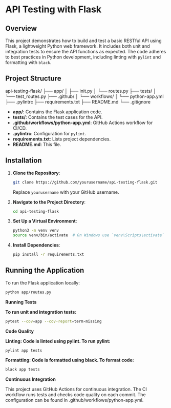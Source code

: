 # API Testing with Flask

## Overview

This project demonstrates how to build and test a basic RESTful API using Flask, a lightweight Python web framework. It includes both unit and integration tests to ensure the API functions as expected. The code adheres to best practices in Python development, including linting with `pylint` and formatting with `black`.

## Project Structure

api-testing-flask/
├── app/
│ ├── init.py
│ └── routes.py
├── tests/
│ └── test_routes.py
├── .github/
│ └── workflows/
│ └── python-app.yml
├── .pylintrc
├── requirements.txt
├── README.md
└── .gitignore


- **app/**: Contains the Flask application code.
- **tests/**: Contains the test cases for the API.
- **.github/workflows/python-app.yml**: GitHub Actions workflow for CI/CD.
- **.pylintrc**: Configuration for `pylint`.
- **requirements.txt**: Lists project dependencies.
- **README.md**: This file.

## Installation

1. **Clone the Repository**:
    ```bash
    git clone https://github.com/yourusername/api-testing-flask.git
    ```
    Replace `yourusername` with your GitHub username.

2. **Navigate to the Project Directory**:
    ```bash
    cd api-testing-flask
    ```

3. **Set Up a Virtual Environment**:
    ```bash
    python3 -m venv venv
    source venv/bin/activate  # On Windows use `venv\Scripts\activate`
    ```

4. **Install Dependencies**:
    ```bash
    pip install -r requirements.txt
    ```

## Running the Application

To run the Flask application locally:
```bash
python app/routes.py
```

**Running Tests**

**To run unit and integration tests:**

```bash
pytest --cov=app --cov-report=term-missing
```

**Code Quality**

**Linting: Code is linted using pylint. To run pylint:**

```bash
pylint app tests
```

**Formatting: Code is formatted using black. To format code:**

```bash
black app tests
```

**Continuous Integration**

This project uses GitHub Actions for continuous integration. The CI workflow runs tests and checks code quality on each commit. The configuration can be found in .github/workflows/python-app.yml.
